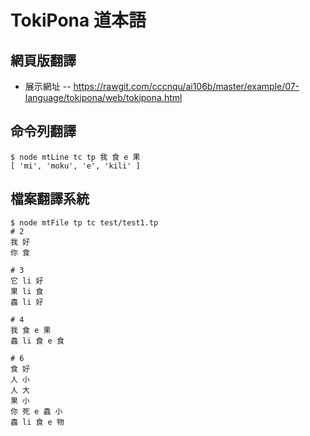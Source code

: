 # TokiPona 道本語

## 網頁版翻譯

* 展示網址 -- https://rawgit.com/cccnqu/ai106b/master/example/07-language/tokipona/web/tokipona.html


## 命令列翻譯

```
$ node mtLine tc tp 我 食 e 果
[ 'mi', 'moku', 'e', 'kili' ]
```

## 檔案翻譯系統

```
$ node mtFile tp tc test/test1.tp
# 2
我 好
你 食

# 3
它 li 好
果 li 食
蟲 li 好

# 4
我 食 e 果
蟲 li 食 e 食

# 6
食 好
人 小
人 大
果 小
你 死 e 蟲 小
蟲 li 食 e 物
```